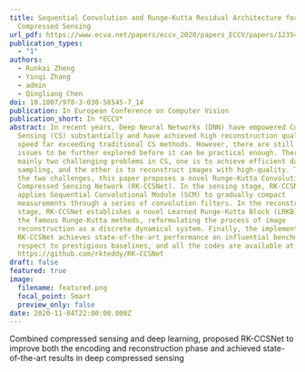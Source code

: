 ```yaml
---
title: Sequential Convolution and Runge-Kutta Residual Architecture for Image
  Compressed Sensing
url_pdf: https://www.ecva.net/papers/eccv_2020/papers_ECCV/papers/123540222.pdf
publication_types:
  - "1"
authors:
  - Runkai Zheng
  - Yinqi Zhang
  - admin
  - Qingliang Chen
doi: 10.1007/978-3-030-58545-7_14
publication: In European Conference on Computer Vision
publication_short: In *ECCV*
abstract: In recent years, Deep Neural Networks (DNN) have empowered Compressed
  Sensing (CS) substantially and have achieved high reconstruction quality and
  speed far exceeding traditional CS methods. However, there are still lots of
  issues to be further explored before it can be practical enough. There are
  mainly two challenging problems in CS, one is to achieve efficient data
  sampling, and the other is to reconstruct images with high-quality. To address
  the two challenges, this paper proposes a novel Runge-Kutta Convolutional
  Compressed Sensing Network (RK-CCSNet). In the sensing stage, RK-CCSNet
  applies Sequential Convolutional Module (SCM) to gradually compact
  measurements through a series of convolution filters. In the reconstruction
  stage, RK-CCSNet establishes a novel Learned Runge-Kutta Block (LRKB) based on
  the famous Runge-Kutta methods, reformulating the process of image
  reconstruction as a discrete dynamical system. Finally, the implementation of
  RK-CCSNet achieves state-of-the-art performance on influential benchmarks with
  respect to prestigious baselines, and all the codes are available at
  https://github.com/rkteddy/RK-CCSNet
draft: false
featured: true
image:
  filename: featured.png
  focal_point: Smart
  preview_only: false
date: 2020-11-04T22:00:00.000Z
---
```

Combined compressed sensing and deep learning, proposed RK-CCSNet to improve both the encoding and reconstruction phase and achieved state-of-the-art results in deep compressed sensing
